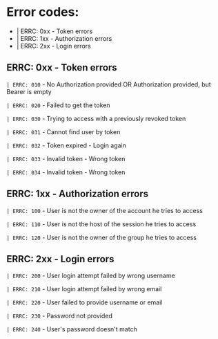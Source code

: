 # Error codes:
 - | ERRC: 0xx - Token errors
 - | ERRC: 1xx - Authorization errors
 - | ERRC: 2xx - Login errors

## ERRC: 0xx - Token errors
`| ERRC: 010` - No Authorization provided OR Authorization provided, but Bearer is empty

`| ERRC: 020` - Failed to get the token

`| ERRC: 030` - Trying to access with a previously revoked token

`| ERRC: 031` - Cannot find user by token

`| ERRC: 032` - Token expired - Login again

`| ERRC: 033` - Invalid token - Wrong token

`| ERRC: 034` - Invalid token - Wrong token

## ERRC: 1xx - Authorization errors

`| ERRC: 100` - User is not the owner of the account he tries to access

`| ERRC: 110` - User is not the host of the session he tries to access

`| ERRC: 120` - User is not the owner of the group he tries to access

## ERRC: 2xx - Login errors


`| ERRC: 200` - User login attempt failed by wrong username

`| ERRC: 210` - User login attempt failed by wrong email

`| ERRC: 220` - User failed to provide username or email

`| ERRC: 230` - Password not provided

`| ERRC: 240` - User's password doesn't match




